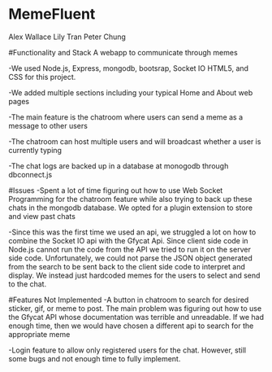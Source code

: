 # MemeFluent
Alex Wallace
Lily Tran
Peter Chung

#Functionality and Stack
A webapp to communicate through memes

-We used Node.js, Express, mongodb, bootsrap, Socket IO
 HTML5, and CSS for this project.

-We added multiple sections including your typical
 Home and About web pages

-The main feature is the chatroom where users can
 send a meme as a message to other users
 
-The chatroom can host multiple users and will
 broadcast whether a user is currently typing
 
-The chat logs are backed up in a database at
 monogodb through dbconnect.js

#Issues 
 -Spent a lot of time figuring out how to use Web
  Socket Programming for the chatroom feature while
  also trying to back up these chats in the mongodb
  database. We opted for a plugin extension to store
  and view past chats
 
 -Since this was the first time we used an api, we 
  struggled a lot on how to combine the Socket IO api
  with the Gfycat Api. Since client side code in Node.js
  cannot run the code from the API we tried to run it 
  on the server side code. Unfortunately, we could not
  parse the JSON object generated from the search to be
  sent back to the client side code to interpret and 
  display. We instead just hardcoded memes for the users
  to select and send to the chat.
 
#Features Not Implemented
-A button in chatroom to search for desired sticker,
 gif, or meme to post. The main problem was figuring
 out how to use the Gfycat API whose documentation
 was terrible and unreadable. If we had enough time,
 then we would have chosen a different api to search
 for the appropriate meme
  
-Login feature to allow only registered users for the 
 chat. However, still some bugs and not enough time to
 fully implement.